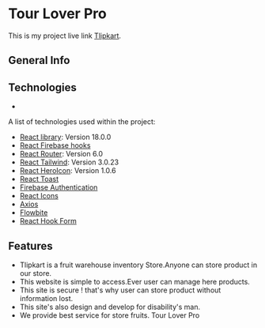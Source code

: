 # Tour Lover Pro

This is my project live link [Tlipkart](https://tour-firebase-auth.web.app/).

## General Info

## Technologies
*
A list of technologies used within the project:
* [React library](https://reactjs.org/): Version 18.0.0 
* [React Firebase hooks](https://github.com/CSFrequency/react-firebase-hooks )
* [React Router](https://reactrouter.com/docs/en/v6/getting-started/overview): Version 6.0
* [React Tailwind](https://tailwindcss.com/docs/guides/create-react-app): Version 3.0.23
* [React HeroIcon](https://heroicons.com/): Version 1.0.6
* [React Toast](https://www.npmjs.com/package/react-toastify)
* [Firebase Authentication](https://firebase.google.com/?gclid=CjwKCAjw9e6SBhB2EiwA5myr9o1Uvgd818pxxFWpzUC7u0R0h8Ie6ryVOfSp_gtJM8_zohSlM4XI1BoCeQ8QAvD_BwE&gclsrc=aw.ds)
* [React Icons](https://react-icons.github.io/react-icons/)
* [Axios](https://axios-http.com/)
* [Flowbite](https://flowbite.com/docs/getting-started/introduction/)
* [React Hook Form](https://react-hook-form.com/)

 ## Features 

* Tlipkart is a fruit warehouse inventory Store.Anyone can store product in our store.
* This website is simple to access.Ever user can manage here products.
* This site is secure ! that's why user can store product without information lost.
* This site's  also design and develop for disability's man.
* We provide best service for store fruits.
Tour Lover Pro